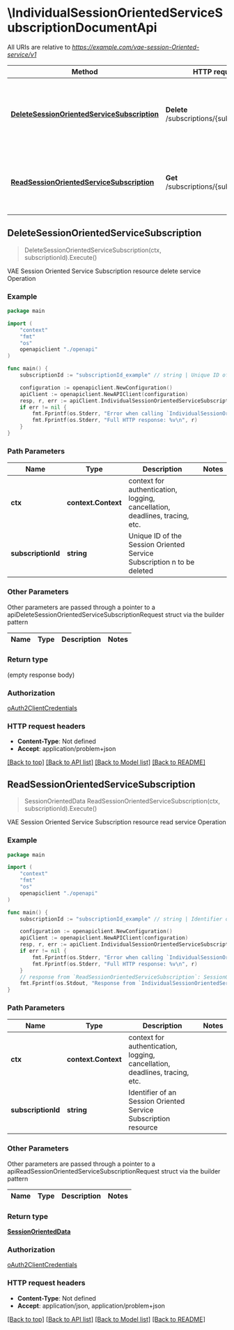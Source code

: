 # \IndividualSessionOrientedServiceSubscriptionDocumentApi

All URIs are relative to *https://example.com/vae-session-Oriented-service/v1*

Method | HTTP request | Description
------------- | ------------- | -------------
[**DeleteSessionOrientedServiceSubscription**](IndividualSessionOrientedServiceSubscriptionDocumentApi.md#DeleteSessionOrientedServiceSubscription) | **Delete** /subscriptions/{subscriptionId} | VAE Session Oriented Service Subscription resource delete service Operation
[**ReadSessionOrientedServiceSubscription**](IndividualSessionOrientedServiceSubscriptionDocumentApi.md#ReadSessionOrientedServiceSubscription) | **Get** /subscriptions/{subscriptionId} | VAE Session Oriented Service Subscription resource read service Operation



## DeleteSessionOrientedServiceSubscription

> DeleteSessionOrientedServiceSubscription(ctx, subscriptionId).Execute()

VAE Session Oriented Service Subscription resource delete service Operation

### Example

```go
package main

import (
    "context"
    "fmt"
    "os"
    openapiclient "./openapi"
)

func main() {
    subscriptionId := "subscriptionId_example" // string | Unique ID of the Session Oriented Service Subscription n to be deleted

    configuration := openapiclient.NewConfiguration()
    apiClient := openapiclient.NewAPIClient(configuration)
    resp, r, err := apiClient.IndividualSessionOrientedServiceSubscriptionDocumentApi.DeleteSessionOrientedServiceSubscription(context.Background(), subscriptionId).Execute()
    if err != nil {
        fmt.Fprintf(os.Stderr, "Error when calling `IndividualSessionOrientedServiceSubscriptionDocumentApi.DeleteSessionOrientedServiceSubscription``: %v\n", err)
        fmt.Fprintf(os.Stderr, "Full HTTP response: %v\n", r)
    }
}
```

### Path Parameters


Name | Type | Description  | Notes
------------- | ------------- | ------------- | -------------
**ctx** | **context.Context** | context for authentication, logging, cancellation, deadlines, tracing, etc.
**subscriptionId** | **string** | Unique ID of the Session Oriented Service Subscription n to be deleted | 

### Other Parameters

Other parameters are passed through a pointer to a apiDeleteSessionOrientedServiceSubscriptionRequest struct via the builder pattern


Name | Type | Description  | Notes
------------- | ------------- | ------------- | -------------


### Return type

 (empty response body)

### Authorization

[oAuth2ClientCredentials](../README.md#oAuth2ClientCredentials)

### HTTP request headers

- **Content-Type**: Not defined
- **Accept**: application/problem+json

[[Back to top]](#) [[Back to API list]](../README.md#documentation-for-api-endpoints)
[[Back to Model list]](../README.md#documentation-for-models)
[[Back to README]](../README.md)


## ReadSessionOrientedServiceSubscription

> SessionOrientedData ReadSessionOrientedServiceSubscription(ctx, subscriptionId).Execute()

VAE Session Oriented Service Subscription resource read service Operation

### Example

```go
package main

import (
    "context"
    "fmt"
    "os"
    openapiclient "./openapi"
)

func main() {
    subscriptionId := "subscriptionId_example" // string | Identifier of an Session Oriented Service Subscription resource

    configuration := openapiclient.NewConfiguration()
    apiClient := openapiclient.NewAPIClient(configuration)
    resp, r, err := apiClient.IndividualSessionOrientedServiceSubscriptionDocumentApi.ReadSessionOrientedServiceSubscription(context.Background(), subscriptionId).Execute()
    if err != nil {
        fmt.Fprintf(os.Stderr, "Error when calling `IndividualSessionOrientedServiceSubscriptionDocumentApi.ReadSessionOrientedServiceSubscription``: %v\n", err)
        fmt.Fprintf(os.Stderr, "Full HTTP response: %v\n", r)
    }
    // response from `ReadSessionOrientedServiceSubscription`: SessionOrientedData
    fmt.Fprintf(os.Stdout, "Response from `IndividualSessionOrientedServiceSubscriptionDocumentApi.ReadSessionOrientedServiceSubscription`: %v\n", resp)
}
```

### Path Parameters


Name | Type | Description  | Notes
------------- | ------------- | ------------- | -------------
**ctx** | **context.Context** | context for authentication, logging, cancellation, deadlines, tracing, etc.
**subscriptionId** | **string** | Identifier of an Session Oriented Service Subscription resource | 

### Other Parameters

Other parameters are passed through a pointer to a apiReadSessionOrientedServiceSubscriptionRequest struct via the builder pattern


Name | Type | Description  | Notes
------------- | ------------- | ------------- | -------------


### Return type

[**SessionOrientedData**](SessionOrientedData.md)

### Authorization

[oAuth2ClientCredentials](../README.md#oAuth2ClientCredentials)

### HTTP request headers

- **Content-Type**: Not defined
- **Accept**: application/json, application/problem+json

[[Back to top]](#) [[Back to API list]](../README.md#documentation-for-api-endpoints)
[[Back to Model list]](../README.md#documentation-for-models)
[[Back to README]](../README.md)

